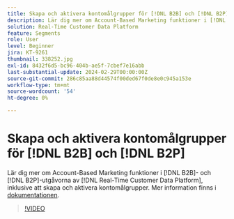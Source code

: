```yaml
---
title: Skapa och aktivera kontomålgrupper för [!DNL B2B] och [!DNL B2P]
description: Lär dig mer om Account-Based Marketing funktioner i [!DNL B2B] och [!DNL B2P] utgåvorna av [!DNL Real-Time Customer Data Platform], inklusive att skapa och aktivera kontomålgrupper.
solution: Real-Time Customer Data Platform
feature: Segments
role: User
level: Beginner
jira: KT-9261
thumbnail: 338252.jpg
exl-id: 8432f6d5-bc96-404b-ae5f-7cbef7e16abb
last-substantial-update: 2024-02-29T00:00:00Z
source-git-commit: 286c85aa88d44574f00ded67f0de8e0c945a153e
workflow-type: tm+mt
source-wordcount: '54'
ht-degree: 0%

---
```


# Skapa och aktivera kontomålgrupper för [!DNL B2B] och [!DNL B2P]

Lär dig mer om Account-Based Marketing funktioner i [!DNL B2B]- och [!DNL B2P]-utgåvorna av [!DNL Real-Time Customer Data Platform], inklusive att skapa och aktivera kontomålgrupper. Mer information finns i [dokumentationen](https://experienceleague.adobe.com/docs/experience-platform/segmentation/ui/account-audiences.html).

>[!VIDEO](https://video.tv.adobe.com/v/338252?learn=on&enablevpops)

